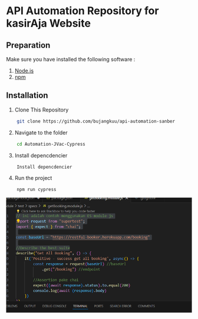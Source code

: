 
# API Automation Repository for kasirAja Website 
## Preparation

Make sure you have installed the following software :

1. [Node.js](https://nodejs.org/)
2. [npm](https://www.npmjs.com/)

## Installation

1. Clone This Repository
```bash
    git clone https://github.com/bujangkuu/api-automation-sanber
```
2. Navigate to the folder
```bash
    cd Automation-JVac-Cypress
```
3. Install depencdencier
```bash
    Install depencdencier
```
4. Run the project
``` bash 
    npm run cypress
```
![image1](https://github.com/bujangkuu/api-automation-sanber/blob/main/evidance/image1.png)